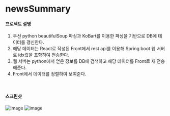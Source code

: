 # newsSummary

#### 프로젝트 설명
1. 우선 python beautifulSoup 파싱과 KoBart를 이용한 파싱을 기반으로 DB에 데이터를 갱신한다.
2. 해당 데이터는 React로 작성된 Front에서 rest api를 이용해 Spring boot 웹 서버로 idx값을 포함하여 전송한다.
3. 웹 서버는 python에서 얻은 정보를 DB에 검색하고 해당 데이터를 Front로 재 전송해준다.
4. Front에서 데이터를 정렬하여 보여준다.
<br/>


#### 스크린샷
  ![image](https://github.com/akdlcnd0994/newsSummary/assets/28687142/fd704707-5261-42c2-9991-45eb9246e8f8)
![image](https://github.com/akdlcnd0994/newsSummary/assets/28687142/ab696ef5-5ca3-4632-853e-cfcb2fa64658)
